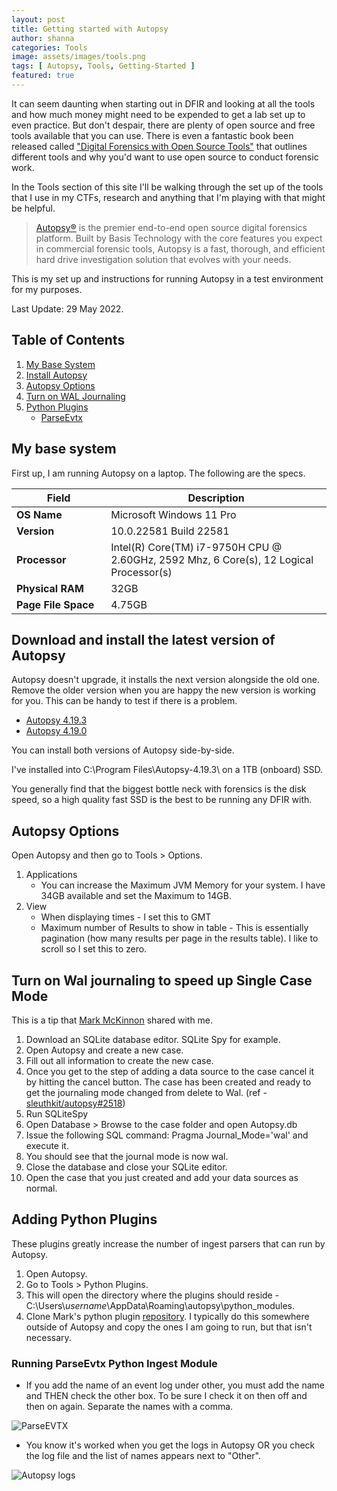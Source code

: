 ```yaml
---
layout: post
title: Getting started with Autopsy
author: shanna
categories: Tools
image: assets/images/tools.png
tags: [ Autopsy, Tools, Getting-Started ]
featured: true
---
```

It can seem daunting when starting out in DFIR and looking at all the tools and how much money might need to be expended to get a lab set up to even practice. But don't despair, there are plenty of open source and free tools available that you can use. There is even a fantastic book been released called <a href="https://www.amazon.com.au/Digital-Forensics-Open-Source-Tools">"Digital Forensics with Open Source Tools"</a> that outlines different tools and why you'd want to use open source to conduct forensic work.

In the Tools section of this site I'll be walking through the set up of the tools that I use in my CTFs, research and anything that I'm playing with that might be helpful.

> <a href="https://www.autopsy.com/">Autopsy®</a> is the premier end-to-end open source digital forensics platform. Built by Basis Technology with the core features you expect in commercial forensic tools, Autopsy is a fast, thorough, and efficient hard drive investigation solution that evolves with your needs.

This is my set up and instructions for running Autopsy in a test environment for my purposes.

Last Update: 29 May 2022.

## Table of Contents
1. [My Base System](#MyBaseSystem)
2. [Install Autopsy](#InstallAutopsy)
3. [Autopsy Options](#AutopsyOptions)
4. [Turn on WAL Journaling](#WalJournaling)
5. [Python Plugins](#PythonPlugins)
   * [ParseEvtx](#Parse_Evtx)

## My base system <a name ="MyBaseSystem"></a>

First up, I am running Autopsy on a laptop. The following are the specs.
<table>
   <colgroup>
      <col width="30%" />
      <col width="70%" />
   </colgroup>
   <thead>
      <tr>
      <th>Field</th>
      <th>Description</th>
      </tr>
   </thead>
   <tbody>
      <tr>
      <td markdown="span"><b>OS Name</b></td>
      <td markdown="span">Microsoft Windows 11 Pro </td>
      </tr>
      <tr>
      <td markdown="span"><b>Version</b></td>
      <td markdown="span">10.0.22581 Build 22581</td>
      </tr>
      <tr>
      <td markdown="span"><b>Processor</b></td>
      <td markdown="span">Intel(R) Core(TM) i7-9750H CPU @ 2.60GHz, 2592 Mhz, 6 Core(s), 12 Logical Processor(s)</td>
      </tr>
      <tr>
      <td markdown="span"><b>Physical RAM</b></td>
      <td markdown="span">32GB</td>
      </tr>
      <tr>
      <td markdown="span"><b>Page File Space</b></td>
      <td markdown="span">4.75GB</td>
      </tr>
   </tbody>
</table>

## Download and install the latest version of Autopsy <a name ="InstallAutopsy"></a>

Autopsy doesn't upgrade, it installs the next version alongside the old one. Remove the older version when you are happy the new version is working for you. This can be handy to test if there is a problem.
   <ul>
   <li><a href="https://github.com/sleuthkit/autopsy/releases/download/autopsy-4.19.3/autopsy-4.19.3-64bit.msi">Autopsy 4.19.3</a></li>
   <li><a href="https://github.com/sleuthkit/autopsy/releases/download/autopsy-4.19.0/autopsy-4.19.0-64bit.msi">Autopsy 4.19.0</a></li>
   </ul>

You can install both versions of Autopsy side-by-side.

I've installed into C:\Program Files\Autopsy-4.19.3\ on a 1TB (onboard) SSD.

You generally find that the biggest bottle neck with forensics is the disk speed, so a high quality fast SSD is the best to be running any DFIR with.

## Autopsy Options <a name ="AutopsyOptions"></a>
Open Autopsy and then go to Tools > Options.
1. Applications
   * You can increase the Maximum JVM Memory for your system. I have 34GB available and set the Maximum to 14GB.
2. View
   * When displaying times - I set this to GMT
   * Maximum number of Results to show in table - This is essentially pagination (how many results per page in the results table). I like to scroll so I set this to zero.

## Turn on Wal journaling to speed up Single Case Mode <a name ="WalJournaling"></a>

This is a tip that <a href="https://github.com/markmckinnon">Mark McKinnon</a> shared with me.
   <ol>
      <li>Download an SQLite database editor. SQLite Spy for example.</li>
      <li>Open Autopsy and create a new case.</li>
      <li>Fill out all information to create the new case.</li>
      <li>Once you get to the step of adding a data source to the case cancel it by hitting the cancel button.  The case has been created and ready to get the journaling mode changed from delete to Wal. (ref - <a href="https://github.com/sleuthkit/autopsy/issues/2518)">sleuthkit/autopsy#2518</a>)</li>
      <li>Run SQLiteSpy</li>
      <li>Open Database > Browse to the case folder and open Autopsy.db</li>
      <li>Issue the following SQL command: Pragma Journal_Mode='wal' and execute it.  </li>
      <li>You should see that the journal mode is now wal.</li>
      <li>Close the database and close your SQLite editor.</li>
      <li> Open the case that you just created and add your data sources as normal.</li>
   </ol>


## Adding Python Plugins <a name ="PythonPlugins"></a>

These plugins greatly increase the number of ingest parsers that can run by Autopsy. 
<ol>
   <li>Open Autopsy.</li>
   <li>Go to Tools > Python Plugins.</li>
   <li>This will open the directory where the plugins should reside - C:\Users\<i>username</i>\AppData\Roaming\autopsy\python_modules.</li>
   <li>Clone Mark's python plugin <a href="https://github.com/markmckinnon/Autopsy-Plugins">repository</a>. I typically do this somewhere outside of Autopsy and copy the ones I am going to run, but that isn't necessary.</li>
</ol>

### Running ParseEvtx Python Ingest Module <a name ="Parse_Evtx"></a>
<ul>
   <li>If you add the name of an event log under other, you must add the name and THEN check the other box. To be sure I check it on then off and then on again. Separate the names with a comma.</li></ul>

   ![ParseEVTX]({{site.baseurl}}/assets/images/posts/Autopsy_parse_evtx_other.png)

<ul>
   <li>You know it's worked when you get the logs in Autopsy OR you check the log file and the list of names appears next to "Other".</li></ul>
   
   ![Autopsy logs]({{site.baseurl}}/assets/images/posts/2022-04-01-05-08-51.png)